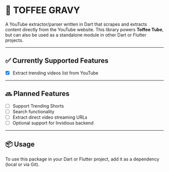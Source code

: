 # 🍮 TOFFEE GRAVY

A YouTube extractor/parser written in Dart that scrapes and extracts content directly from the YouTube website. This library powers **Toffee Tube**, but can also be used as a standalone module in other Dart or Flutter projects.

---

## ✅ Currently Supported Features

- [x] Extract trending videos list from YouTube

---

## 🔜 Planned Features
- [ ] Support Trending Shorts
- [ ] Search functionality
- [ ] Extract direct video streaming URLs
- [ ] Optional support for Invidious backend

---

## 📦 Usage

To use this package in your Dart or Flutter project, add it as a dependency (local or via Git).